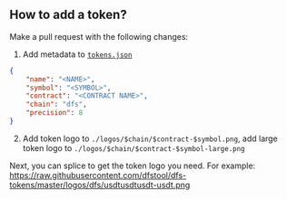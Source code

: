 ## How to add a token?

Make a pull request with the following changes:

1. Add metadata to [`tokens.json`](tokens.json)

```json
{
    "name": "<NAME>",
    "symbol": "<SYMBOL>",
    "contract": "<CONTRACT NAME>",
    "chain": "dfs",
    "precision": 8
}
```

2. Add token logo to `./logos/$chain/$contract-$symbol.png`, 
add large token logo to `./logos/$chain/$contract-$symbol-large.png`

Next, you can splice to get the token logo you need. 
For example: https://raw.githubusercontent.com/dfstool/dfs-tokens/master/logos/dfs/usdtusdtusdt-usdt.png